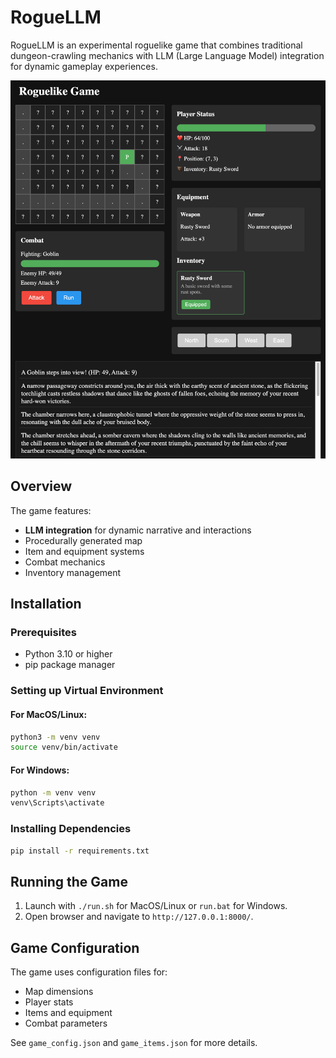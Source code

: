 # RogueLLM

RogueLLM is an experimental roguelike game that combines traditional dungeon-crawling
mechanics with LLM (Large Language Model) integration for dynamic gameplay experiences.

![Screenshot](docs/roguellm_sshot_01.png)

## Overview

The game features:
- **LLM integration** for dynamic narrative and interactions
- Procedurally generated map
- Item and equipment systems
- Combat mechanics
- Inventory management

## Installation

### Prerequisites
- Python 3.10 or higher
- pip package manager

### Setting up Virtual Environment

#### For MacOS/Linux:
```bash
python3 -m venv venv
source venv/bin/activate
```

#### For Windows:
```bash
python -m venv venv
venv\Scripts\activate
```

### Installing Dependencies
```bash
pip install -r requirements.txt
```

## Running the Game
1. Launch with `./run.sh` for MacOS/Linux or `run.bat` for Windows.
2. Open browser and navigate to `http://127.0.0.1:8000/`.

## Game Configuration
The game uses configuration files for:
- Map dimensions
- Player stats
- Items and equipment
- Combat parameters

See `game_config.json` and `game_items.json` for more details.
